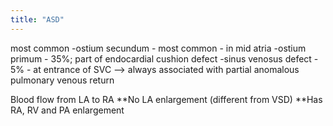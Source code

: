 ```yaml
---
title: "ASD"
---
```

most common
-ostium secundum - most common - in mid atria
-ostium primum - 35%; part of endocardial cushion defect
-sinus venosus defect - 5% - at entrance of SVC --&gt; always associated with partial anomalous pulmonary venous return

Blood flow from LA to RA
**No LA enlargement (different from VSD)
**Has RA, RV and PA enlargement

